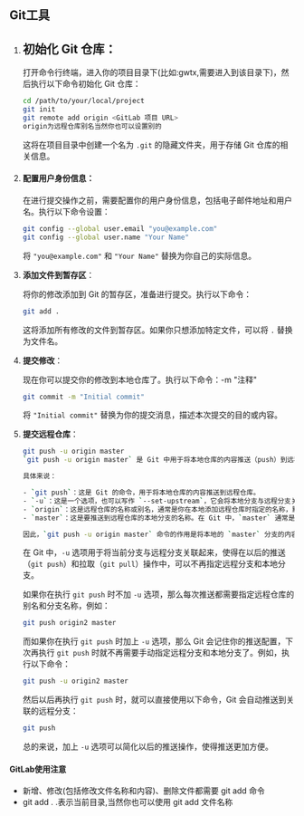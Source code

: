 

## Git工具

1. ## **初始化 Git 仓库**：

   打开命令行终端，进入你的项目目录下(比如:gwtx,需要进入到该目录下)，然后执行以下命令初始化 Git 仓库：

   ```bash
   cd /path/to/your/local/project
   git init
   git remote add origin <GitLab 项目 URL>
   origin为远程仓库别名当然你也可以设置别的
   ```

   这将在项目目录中创建一个名为 `.git` 的隐藏文件夹，用于存储 Git 仓库的相关信息。

2. #### **配置用户身份信息**：

   在进行提交操作之前，需要配置你的用户身份信息，包括电子邮件地址和用户名。执行以下命令设置：

   ```bash
   git config --global user.email "you@example.com"
   git config --global user.name "Your Name"
   ```

   将 `"you@example.com"` 和 `"Your Name"` 替换为你自己的实际信息。

3. **添加文件到暂存区**：

   将你的修改添加到 Git 的暂存区，准备进行提交。执行以下命令：

   ```bash
   git add .
   ```

   这将添加所有修改的文件到暂存区。如果你只想添加特定文件，可以将 `.` 替换为文件名。

4. **提交修改**：

   现在你可以提交你的修改到本地仓库了。执行以下命令：-m "注释"

   ```bash
   git commit -m "Initial commit"
   ```

   将 `"Initial commit"` 替换为你的提交消息，描述本次提交的目的或内容。

5. **提交远程仓库**：

   ```bash
   git push -u origin master
   `git push -u origin master` 是 Git 中用于将本地仓库的内容推送（push）到远程仓库的命令。
   
   具体来说：
   
   - `git push`：这是 Git 的命令，用于将本地仓库的内容推送到远程仓库。
   - `-u`：这是一个选项，也可以写作 `--set-upstream`，它会将本地分支与远程分支关联起来。这意味着以后你只需要执行 `git push` 或 `git pull` 而不需要再指定远程分支和本地分支。
   - `origin`：这是远程仓库的名称或别名，通常是你在本地添加远程仓库时指定的名称，默认情况下是 `origin`。
   - `master`：这是要推送到远程仓库的本地分支的名称。在 Git 中，`master` 通常是默认的主分支名称，但你也可以使用其他分支名称。
   
   因此，`git push -u origin master` 命令的作用是将本地的 `master` 分支的内容推送到远程仓库的 `master` 分支，并将本地的 `master` 分支与远程的 `master` 分支关联起来。
   ```
   
   在 Git 中，`-u` 选项用于将当前分支与远程分支关联起来，使得在以后的推送（`git push`）和拉取（`git pull`）操作中，可以不再指定远程分支和本地分支。
   
   如果你在执行 `git push` 时不加 `-u` 选项，那么每次推送都需要指定远程仓库的别名和分支名称，例如：
   
   ```bash
   git push origin2 master
   ```
   
   而如果你在执行 `git push` 时加上 `-u` 选项，那么 Git 会记住你的推送配置，下次再执行 `git push` 时就不再需要手动指定远程分支和本地分支了。例如，执行以下命令：
   
   ```bash
   git push -u origin2 master
   ```
   
   然后以后再执行 `git push` 时，就可以直接使用以下命令，Git 会自动推送到关联的远程分支：
   
   ```bash
   git push
   ```
   
   总的来说，加上 `-u` 选项可以简化以后的推送操作，使得推送更加方便。

#### GitLab使用注意

- 新增、修改(包括修改文件名称和内容)、删除文件都需要 git add 命令
- git add . .表示当前目录,当然你也可以使用 git add 文件名称

